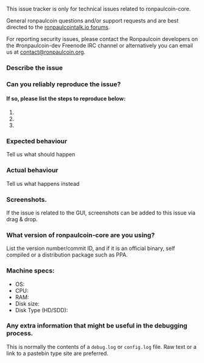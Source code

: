 <!--- Remove sections that do not apply -->

This issue tracker is only for technical issues related to ronpaulcoin-core.

General ronpaulcoin questions and/or support requests and are best directed to the [ronpaulcointalk.io forums](https://ronpaulcointalk.io/).

For reporting security issues, please contact the Ronpaulcoin developers on the #ronpaulcoin-dev Freenode IRC channel or alternatively you can email us at contact@ronpaulcoin.org.

### Describe the issue

### Can you reliably reproduce the issue?
#### If so, please list the steps to reproduce below:
1.
2.
3.

### Expected behaviour
Tell us what should happen

### Actual behaviour
Tell us what happens instead

### Screenshots.
If the issue is related to the GUI, screenshots can be added to this issue via drag & drop.

### What version of ronpaulcoin-core are you using?
List the version number/commit ID, and if it is an official binary, self compiled or a distribution package such as PPA.

### Machine specs:
- OS:
- CPU:
- RAM:
- Disk size:
- Disk Type (HD/SDD):

### Any extra information that might be useful in the debugging process.
This is normally the contents of a `debug.log` or `config.log` file. Raw text or a link to a pastebin type site are preferred.
